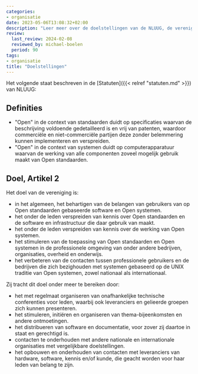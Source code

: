 ```yaml
---
categories:
- organisatie
date: 2023-05-06T13:08:32+02:00
description: "Leer meer over de doelstellingen van de NLUUG, de vereniging voor open standaarden en open systemen."
review:
  last_review: 2024-02-08
  reviewed_by: michael-boelen
  period: 90
tags:
- organisatie
title: "Doelstellingen"
---
```


Het volgende staat beschreven in de [Statuten]({{< relref "statuten.md" >}}) van NLUUG:

## Definities

* "Open" in de context van standaarden duidt op specificaties waarvan de beschrijving voldoende gedetailleerd is en vrij van patenten, waardoor commerciële en niet-commerciële partijen deze zonder belemmering kunnen implementeren en verspreiden.
* "Open" in de context van systemen duidt op computerapparatuur waarvan de werking van alle componenten zoveel mogelijk gebruik maakt van Open standaarden.

## Doel, Artikel 2

Het doel van de vereniging is:

* in het algemeen, het behartigen van de belangen van gebruikers van op Open standaarden gebaseerde software en Open systemen.
* het onder de leden verspreiden van kennis over Open standaarden en de software en infrastructuur die daar gebruik van maakt.
* het onder de leden verspreiden van kennis over de werking van Open systemen.
* het stimuleren van de toepassing van Open standaarden en Open systemen in de professionele omgeving van onder andere bedrijven, organisaties, overheid en onderwijs.
* het verbeteren van de contacten tussen professionele gebruikers en de bedrijven die zich bezighouden met systemen gebaseerd op de UNIX traditie van Open systemen, zowel nationaal als internationaal.

Zij tracht dit doel onder meer te bereiken door:

* het met regelmaat organiseren van onafhankelijke technische conferenties voor leden, waarbij ook leveranciers en gelieerde groepen zich kunnen presenteren.
* het stimuleren, initiëren en organiseren van thema-bijeenkomsten en andere ontmoetingen.
* het distribueren van software en documentatie, voor zover zij daartoe in staat en gerechtigd is.
* contacten te onderhouden met andere nationale en internationale organisaties met vergelijkbare doelstellingen.
* het opbouwen en onderhouden van contacten met leveranciers van hardware, software, kennis en/of kunde, die geacht worden voor haar leden van belang te zijn.
